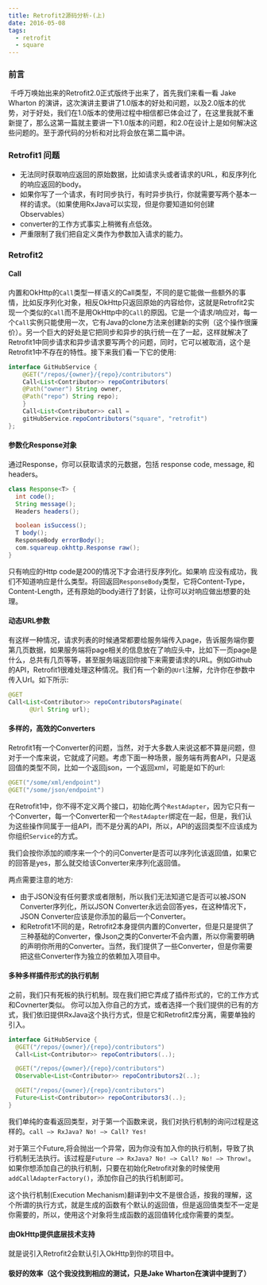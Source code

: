 ```yaml
---
title: Retrofit2源码分析-(上)
date: 2016-05-08
tags: 
  - retrofit
  - square
---
```


### 前言

​	千呼万唤始出来的Retrofit2.0正式版终于出来了，首先我们来看一看 Jake Wharton 的演讲，这次演讲主要讲了1.0版本的好处和问题，以及2.0版本的优势，对于好处，我们在1.0版本的使用过程中相信都已体会过了，在这里我就不重新提了，那么这第一篇就主要讲一下1.0版本的问题，和2.0在设计上是如何解决这些问题的。至于源代码的分析和对比将会放在第二篇中讲。

### Retrofit1 问题

* 无法同时获取响应返回的原始数据，比如请求头或者请求的URL，和反序列化的响应返回的body。
* 如果你写了一个请求，有时同步执行，有时异步执行，你就需要写两个基本一样的请求。（如果使用RxJava可以实现，但是你要知道如何创建Observables）
* converter的工作方式事实上稍微有点低效。
* 严重限制了我们把自定义类作为参数加入请求的能力。

### Retrofit2

#### Call

内置和OkHttp的`Call`类型一样语义的Call类型，不同的是它能做一些额外的事情，比如反序列化对象，相反OkHttp只返回原始的内容给你，这就是Retrofit2实现一个类似的`Call`而不是用OkHttp中的`Call`的原因。它是一个请求/响应对，每一个`Call`实例只能使用一次，它有Java的clone方法来创建新的实例（这个操作很廉价）。另一个巨大的好处是它把同步和异步的执行统一在了一起，这样就解决了Retrofit1中同步请求和异步请求要写两个的问题，同时，它可以被取消，这个是Retrofit1中不存在的特性。接下来我们看一下它的使用:

~~~ java
interface GitHubService {
	@GET("/repos/{owner}/{repo}/contributors")
	Call<List<Contributor>> repoContributors(
  	@Path("owner") String owner,
  	@Path("repo") String repo);
	}
	Call<List<Contributor>> call =
	gitHubService.repoContributors("square", "retrofit")
};
~~~

#### 参数化Response对象

通过Response，你可以获取请求的元数据，包括 response code, message, 和headers。

~~~ java
class Response<T> {
  int code();
  String message();
  Headers headers();

  boolean isSuccess(); 
  T body();
  ResponseBody errorBody(); 
  com.squareup.okhttp.Response raw();
}
~~~

只有响应的Http code是200的情况下才会进行反序列化。如果响			应没有成功，我们不知道响应是什么类型。将回返回`ResponseBody`类型，它将Content-Type，Content-Length，还有原始的body进行了封装，让你可以对响应做出想要的处理。

#### 动态URL参数

有这样一种情况，请求列表的时候通常都要给服务端传入page，告诉服务端你要第几页数据，如果服务端将page相关的信息放在了响应头中，比如下一页page是什么，总共有几页等等，甚至服务端返回你接下来需要请求的URL。例如Github的API，Retrofit1很难处理这种情况。我们有一个新的`@Url`注解，允许你在参数中传入Url。如下所示:

~~~ java
@GET
Call<List<Contributor>> repoContributorsPaginate(
      @Url String url);
~~~

#### 多样的，高效的Converters

Retrofit1有一个Converter的问题，当然，对于大多数人来说这都不算是问题，但对于一个库来说，它就成了问题。考虑下面一种场景，服务端有两套API，只是返回值的类型不同，比如一个返回json，一个返回xml，可能是如下的url:

~~~ java
@GET("/some/xml/endpoint")
@GET("/some/json/endpoint")
~~~

在Retrofit1中，你不得不定义两个接口，初始化两个`RestAdapter`，因为它只有一个Converter，每一个Converter和一个`RestAdapter`绑定在一起，但是，我们认为这些操作同属于一组API，而不是分离的API，所以，API的返回类型不应该成为你组织`Service`的方式。

我们会按你添加的顺序来一个个的问Converter是否可以序列化该返回值，如果它的回答是yes，那么就交给该Converter来序列化返回值。

两点需要注意的地方:

- 由于JSON没有任何要求或者限制，所以我们无法知道它是否可以被JSON Converter序列化，所以JSON Converter永远会回答yes，在这种情况下，JSON Converter应该是你添加的最后一个Converter。
- 和Retrofit1不同的是，Retrofit2本身提供内置的Converter，但是只是提供了三种基础的Converter，像Json之类的Converter不会内置，所以你需要明确的声明你所用的Converter。当然，我们提供了一些Converter，但是你需要把这些Converter作为独立的依赖加入项目中。


#### 多种多样插件形式的执行机制

之前，我们只有死板的执行机制。现在我们把它弄成了插件形式的，它的工作方式和Covnerter类似。
你可以加入你自己的方式，或者选择一个我们提供的已有的方式，我们依旧提供RxJava这个执行方式，但是它和Retrofit2库分离，需要单独的引入。

~~~ java
interface GitHubService {
  @GET("/repos/{owner}/{repo}/contributors")
  Call<List<Contributor>> repoContributors(..);

  @GET("/repos/{owner}/{repo}/contributors")
  Observable<List<Contributor>> repoContributors2(..);

  @GET("/repos/{owner}/{repo}/contributors")
  Future<List<Contributor>> repoContributors3(..);
}
~~~

我们单纯的查看返回类型，对于第一个函数来说，我们对执行机制的询问过程是这样的。`call —> RxJava? No! —> Call? Yes!`

对于第三个Future,将会抛出一个异常，因为你没有加入你的执行机制，导致了执行机制无法执行。该过程是`Future —> RxJava? No! —> Call? No! —> Throw!`。如果你想添加自己的执行机制，只要在初始化Retrofit对象的时候使用`addCallAdapterFactory()`，添加你自己的执行机制即可。

这个执行机制(Execution Mechanism)翻译到中文不是很合适，按我的理解，这个所谓的执行方式，就是生成的函数有个默认的返回值，但是返回值类型不一定是你需要的，所以，使用这个对象将生成函数的返回值转化成你需要的类型。

#### 由OkHttp提供底层技术支持

就是说引入Retrofit2会默认引入OkHttp到你的项目中。

#### 极好的效率（这个我没找到相应的测试，只是Jake Wharton在演讲中提到了）
